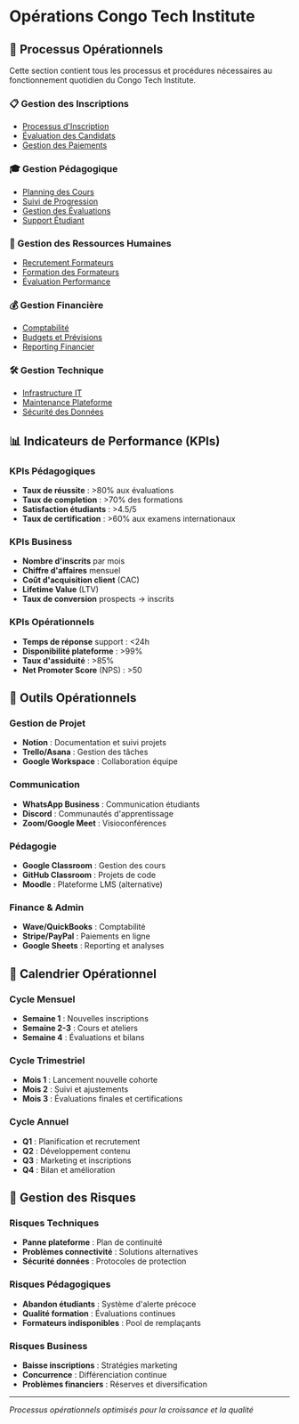 # Opérations Congo Tech Institute

## 🔄 Processus Opérationnels

Cette section contient tous les processus et procédures nécessaires au fonctionnement quotidien du Congo Tech Institute.

### 📋 Gestion des Inscriptions
- [Processus d'Inscription](./inscription/processus-inscription.md)
- [Évaluation des Candidats](./inscription/evaluation-candidats.md)
- [Gestion des Paiements](./inscription/gestion-paiements.md)

### 🎓 Gestion Pédagogique
- [Planning des Cours](./pedagogie/planning-cours.md)
- [Suivi de Progression](./pedagogie/suivi-progression.md)
- [Gestion des Évaluations](./pedagogie/gestion-evaluations.md)
- [Support Étudiant](./pedagogie/support-etudiant.md)

### 👥 Gestion des Ressources Humaines
- [Recrutement Formateurs](./rh/recrutement-formateurs.md)
- [Formation des Formateurs](./rh/formation-formateurs.md)
- [Évaluation Performance](./rh/evaluation-performance.md)

### 💰 Gestion Financière
- [Comptabilité](./finance/comptabilite.md)
- [Budgets et Prévisions](./finance/budgets.md)
- [Reporting Financier](./finance/reporting.md)

### 🛠️ Gestion Technique
- [Infrastructure IT](./technique/infrastructure.md)
- [Maintenance Plateforme](./technique/maintenance.md)
- [Sécurité des Données](./technique/securite-donnees.md)

## 📊 Indicateurs de Performance (KPIs)

### KPIs Pédagogiques
- **Taux de réussite** : >80% aux évaluations
- **Taux de completion** : >70% des formations
- **Satisfaction étudiants** : >4.5/5
- **Taux de certification** : >60% aux examens internationaux

### KPIs Business
- **Nombre d'inscrits** par mois
- **Chiffre d'affaires** mensuel
- **Coût d'acquisition client** (CAC)
- **Lifetime Value** (LTV)
- **Taux de conversion** prospects → inscrits

### KPIs Opérationnels
- **Temps de réponse** support : <24h
- **Disponibilité plateforme** : >99%
- **Taux d'assiduité** : >85%
- **Net Promoter Score** (NPS) : >50

## 🔧 Outils Opérationnels

### Gestion de Projet
- **Notion** : Documentation et suivi projets
- **Trello/Asana** : Gestion des tâches
- **Google Workspace** : Collaboration équipe

### Communication
- **WhatsApp Business** : Communication étudiants
- **Discord** : Communautés d'apprentissage
- **Zoom/Google Meet** : Visioconférences

### Pédagogie
- **Google Classroom** : Gestion des cours
- **GitHub Classroom** : Projets de code
- **Moodle** : Plateforme LMS (alternative)

### Finance & Admin
- **Wave/QuickBooks** : Comptabilité
- **Stripe/PayPal** : Paiements en ligne
- **Google Sheets** : Reporting et analyses

## 📅 Calendrier Opérationnel

### Cycle Mensuel
- **Semaine 1** : Nouvelles inscriptions
- **Semaine 2-3** : Cours et ateliers
- **Semaine 4** : Évaluations et bilans

### Cycle Trimestriel
- **Mois 1** : Lancement nouvelle cohorte
- **Mois 2** : Suivi et ajustements
- **Mois 3** : Évaluations finales et certifications

### Cycle Annuel
- **Q1** : Planification et recrutement
- **Q2** : Développement contenu
- **Q3** : Marketing et inscriptions
- **Q4** : Bilan et amélioration

## 🚨 Gestion des Risques

### Risques Techniques
- **Panne plateforme** : Plan de continuité
- **Problèmes connectivité** : Solutions alternatives
- **Sécurité données** : Protocoles de protection

### Risques Pédagogiques
- **Abandon étudiants** : Système d'alerte précoce
- **Qualité formation** : Évaluations continues
- **Formateurs indisponibles** : Pool de remplaçants

### Risques Business
- **Baisse inscriptions** : Stratégies marketing
- **Concurrence** : Différenciation continue
- **Problèmes financiers** : Réserves et diversification

---

*Processus opérationnels optimisés pour la croissance et la qualité*